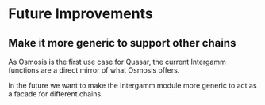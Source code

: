 <!--
order: 6
-->

# Future Improvements

## Make it more generic to support other chains

As Osmosis is the first use case for Quasar, the current Intergamm functions are a direct mirror of what Osmosis offers.

In the future we want to make the Intergamm module more generic to act as a facade for different chains.

